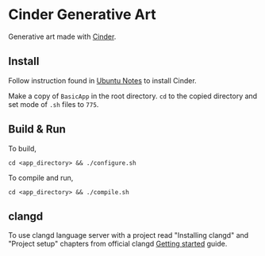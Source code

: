 # Cinder Generative Art

Generative art made with [Cinder](https://libcinder.org/docs/guides/linux-notes/ubuntu.html).

## Install

Follow instruction found in [Ubuntu Notes](https://libcinder.org/docs/guides/linux-notes/ubuntu.html) to install Cinder.

Make a copy of `BasicApp` in the root directory. `cd` to the copied directory and set mode of `.sh` files to `775`.

## Build & Run

To build,

```
cd <app_directory> && ./configure.sh
```

To compile and run,

```
cd <app_directory> && ./compile.sh
```

## clangd

To use clangd language server with a project read "Installing clangd" and "Project setup" chapters from official clangd [Getting started](https://clangd.llvm.org/installation.html) guide.
